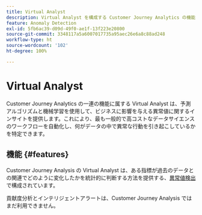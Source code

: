 ```yaml
---
title: Virtual Analyst
description: Virtual Analyst を構成する Customer Journey Analytics の機能について説明します。
feature: Anomaly Detection
exl-id: 5fb6ac39-d09d-49f0-ae1f-13f223e20800
source-git-commit: 3348117a5a6007017735a95aec26e6a8c88ad248
workflow-type: ht
source-wordcount: '102'
ht-degree: 100%

---
```


# Virtual Analyst

Customer Journey Analytics の一連の機能に属する Virtual Analyst は、予測アルゴリズムと機械学習を使用して、ビジネスに影響を与える異常値に関するインサイトを提供します。これにより、最も一般的で高コストなデータサイエンスのワークフローを自動化し、何がデータの中で異常な行動を引き起こしているかを特定できます。

## 機能 {#features}

Customer Journey Analysis の Virtual Analyst は、ある指標が過去のデータとの関連でどのように変化したかを統計的に判断する方法を提供する、[異常値検出](c-anomaly-detection/anomaly-detection.md)で構成されています。

貢献度分析とインテリジェントアラートは、Customer Journey Analysis ではまだ利用できません。

